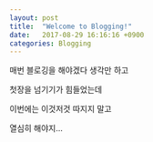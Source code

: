 ```yaml
---
layout: post
title:  "Welcome to Blogging!"
date:   2017-08-29 16:16:16 +0900
categories: Blogging
---
```


매번 블로깅을 해야겠다 생각만 하고

첫장을 넘기기가 힘들었는데

이번에는 이것저것 따지지 말고 

열심히 해야지...


